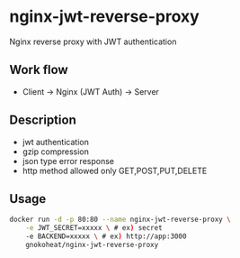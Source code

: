 # nginx-jwt-reverse-proxy
Nginx reverse proxy with JWT authentication

## Work flow
- Client -> Nginx (JWT Auth) -> Server

## Description
- jwt authentication
- gzip compression
- json type error response
- http method allowed only GET,POST,PUT,DELETE

## Usage
``` bash
docker run -d -p 80:80 --name nginx-jwt-reverse-proxy \
    -e JWT_SECRET=xxxxx \ # ex) secret
    -e BACKEND=xxxxx \ # ex) http://app:3000
    gnokoheat/nginx-jwt-reverse-proxy
```

